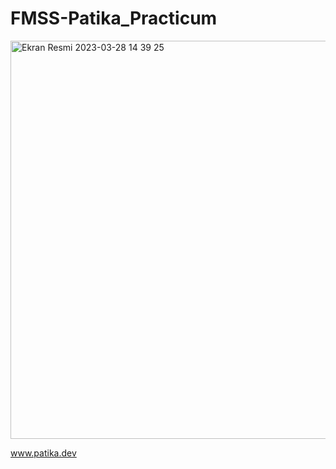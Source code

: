 # FMSS-Patika_Practicum

<img width="637" alt="Ekran Resmi 2023-03-28 14 39 25" src="https://user-images.githubusercontent.com/86923236/228229143-190ff2c2-6b50-4635-bdfc-cce554bd6766.png">

www.patika.dev 
